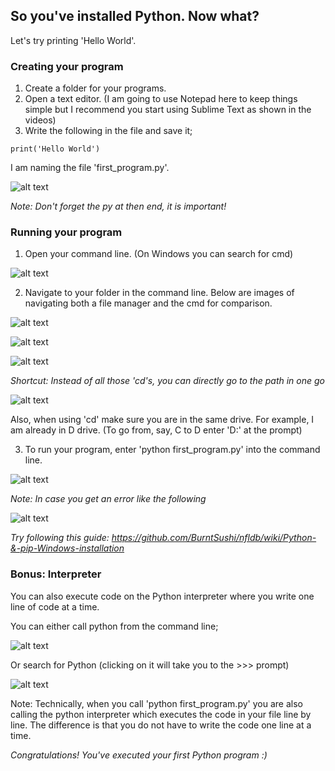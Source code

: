 ## So you've installed Python. Now what?

Let's try printing 'Hello World'.

### Creating your program
1. Create a folder for your programs.
2. Open a text editor. (I am going to use Notepad here to keep things simple but I recommend you start using Sublime Text as shown in the videos)
3. Write the following in the file and save it;
```
print('Hello World')
```
I am naming the file 'first_program.py'.

![alt text](https://github.com/anushalihala/SOC2018-guide/blob/master/editor.JPG)

*Note: Don't forget the py at then end, it is important!*

### Running your program

1. Open your command line. (On Windows you can search for cmd)

![alt text](https://github.com/anushalihala/SOC2018-guide/blob/master/cmd_search.png)

2. Navigate to your folder in the command line. Below are images of navigating both a file manager and the cmd for comparison.

![alt text](https://github.com/anushalihala/SOC2018-guide/blob/master/cd1.png)

![alt text](https://github.com/anushalihala/SOC2018-guide/blob/master/cd2.JPG)

![alt text](https://github.com/anushalihala/SOC2018-guide/blob/master/cd3.JPG)

*Shortcut: Instead of all those 'cd's, you can directly go to the path in one go*

![alt text](https://github.com/anushalihala/SOC2018-guide/blob/master/shortcut.png)

Also, when using 'cd' make sure you are in the same drive. For example, I am already in D drive. (To go from, say, C to D enter 'D:' at the prompt)

3. To run your program, enter 'python first_program.py' into the command line.

![alt text](https://github.com/anushalihala/SOC2018-guide/blob/master/run_program.png)

*Note: In case you get an error like the following*

![alt text](https://github.com/anushalihala/SOC2018-guide/blob/master/error.JPG)

*Try following this guide: https://github.com/BurntSushi/nfldb/wiki/Python-&-pip-Windows-installation*

### Bonus: Interpreter 

You can also execute code on the Python interpreter where you write one line of code at a time.

You can either call python from the command line;

![alt text](https://github.com/anushalihala/SOC2018-guide/blob/master/interpretter.png)

Or search for Python (clicking on it will take you to the >>> prompt)

![alt text](https://github.com/anushalihala/SOC2018-guide/blob/master/search_python.png)

Note: Technically, when you call 'python first_program.py' you are also calling the python interpreter which executes the code in your file line by line. The difference is that you do not have to write the code one line at a time.

*Congratulations! You've executed your first Python program :)*



